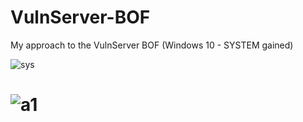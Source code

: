 # VulnServer-BOF
My approach to the VulnServer BOF (Windows 10 - SYSTEM gained)

![sys](https://user-images.githubusercontent.com/68499986/117011517-336e6980-acee-11eb-9a54-bdb4fc31bd76.png)

# ![a1](https://user-images.githubusercontent.com/68499986/117011655-5436bf00-acee-11eb-8112-dabab50726e9.png)
